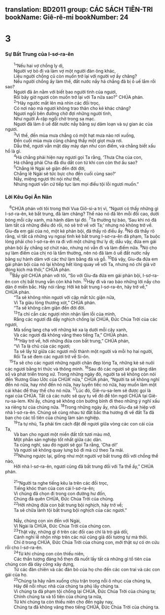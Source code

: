 translation: BD2011
group: CÁC SÁCH TIÊN-TRI
bookName: Giê-rê-mi 
bookNumber: 24
-------

<div class="title"><h1>3</h1><h3>Sự Bất Trung của I-sơ-ra-ên</h3></div>
<span class="verse gie_3_1">  <sup>1</sup>“Nếu hai vợ chồng ly dị,<br/>  Người vợ bỏ đi và làm vợ một người đàn ông khác,<br/>  Liệu người chồng cũ còn muốn trở lại với người vợ ấy chăng?<br/>  Nếu người chồng ấy làm thế, đất nước nầy há chẳng đã bị ô uế lắm rồi sao?<br/>  Ngươi đã ăn nằm với biết bao người tình của ngươi,<br/>  Rồi bây giờ ngươi còn muốn trở lại với Ta nữa sao?” CHÚA phán.<br/></span>
<span class="verse gie_3_2">  <sup>2</sup>“Hãy ngước mắt lên mà nhìn các đồi trọc,<br/>  Có nơi nào mà ngươi không trao thân cho kẻ khác chăng?<br/>  Ngươi ngồi bên đường chờ đợi những người tình,<br/>  Như người Ả-rập ngồi chờ trong sa mạc.<br/>  Ngươi đã làm ô uế đất nước nầy bằng sự dâm loạn và sự gian ác của ngươi.<br/></span>
<span class="verse gie_3_3">  <sup>3</sup>Vì thế, đến mùa mưa chẳng có một hạt mưa nào rơi xuống,<br/>  Ðến cuối mùa mưa cũng chẳng thấy một giọt mưa rơi.<br/>  Dẫu thế, ngươi vẫn mặt dày mày dạn như con điếm, và chẳng biết xấu hổ là gì.<br/></span>
<span class="verse gie_3_4">  <sup>4</sup>Há chẳng phải hiện nay ngươi gọi Ta rằng, ‘Thưa Cha của con,<br/>  Há chẳng phải Cha đã dìu dắt con từ khi con còn thơ ấu sao?<br/></span>
<span class="verse gie_3_5">  <sup>5</sup>Chẳng lẽ Ngài sẽ giận đến đời đời,<br/>  Chẳng lẽ Ngài sẽ tức bực cho đến cuối cùng sao?’<br/>  Nầy, miệng ngươi thì nói như thế,<br/>  Nhưng ngươi vẫn cứ tiếp tục làm mọi điều tội lỗi ngươi muốn.” <br/></span>
<div class="title"><h3>Lời Kêu Gọi Ăn Năn</h3></div>
<span class="verse gie_3_6"> <sup>6</sup>CHÚA phán với tôi trong thời Vua Giô-si-a trị vì, “Ngươi có thấy những gì I-sơ-ra-ên, kẻ bất trung, đã làm chăng? Thể nào nó đã lên mỗi đồi cao, dưới bóng mỗi cây xanh, mà hành dâm tại đó. </span>
<span class="verse gie_3_7"><sup>7</sup>Ta thường tự bảo, ‘Sau khi nó đã làm tất cả những điều đó rồi, nó sẽ trở về với Ta;’ nhưng nó không trở về. Giu-đa em gái của nó, một kẻ phản bội, đã thấy rõ điều ấy. </span>
<span class="verse gie_3_8"><sup>8</sup>Nó đã thấy rõ rằng, vì tất cả những vụ ngoại tình kẻ bất trung I-sơ-ra-ên đã phạm, Ta buộc lòng phải cho I-sơ-ra-ên ra đi với một chứng thư ly dị; dầu vậy, đứa em gái phản bội ấy chẳng sợ chút nào, nhưng nó vẫn đi và làm điếm nữa. </span>
<span class="verse gie_3_9"><sup>9</sup>Nó cho sự làm điếm của chị nó là tầm thường, nên nó đã làm ô uế đất nước nầy bằng sự hành dâm với các thứ làm bằng đá và gỗ. </span>
<span class="verse gie_3_10"><sup>10</sup>Ðã vậy, Giu-đa đứa em gái phản bội của nó lại không hết lòng quay về với Ta, nhưng nó chỉ giả vờ đóng kịch mà thôi,” CHÚA phán.<br/></span>
<span class="verse gie_3_11"> <sup>11</sup>Bấy giờ CHÚA phán với tôi, “So với Giu-đa đứa em gái phản bội, I-sơ-ra-ên con chị bất trung vẫn còn khá hơn. </span>
<span class="verse gie_3_12"><sup>12</sup>Hãy đi và rao báo những lời nầy cho dân ở miền bắc. Hãy nói rằng: Hỡi kẻ bất trung I-sơ-ra-ên, hãy trở về,” CHÚA phán.<br/>  “Ta sẽ không nhìn ngươi với cặp mắt tức giận nữa,<br/>  Vì Ta giàu lòng thương xót,” CHÚA phán.<br/>  “Ta sẽ không căm giận đến đời đời.<br/></span>
<span class="verse gie_3_13">  <sup>13</sup>Ta chỉ cần các ngươi nhìn nhận lầm lỗi của mình,<br/>  Rằng các ngươi đã dấy nghịch chống lại CHÚA, Ðức Chúa Trời của các ngươi,<br/>  Mà sống lang chạ với những kẻ xa lạ dưới mỗi cây xanh,<br/>  Và các ngươi đã không vâng theo tiếng Ta,” CHÚA phán.<br/></span>
<span class="verse gie_3_14">  <sup>14</sup>“Hãy trở về, hỡi những đứa con bất trung,” CHÚA phán,<br/>  “Vì Ta là chủ của các ngươi;<br/>  Ta sẽ lấy từ giữa các ngươi mỗi thành một người và mỗi họ hai người,<br/>  Rồi Ta sẽ đem các ngươi trở về Si-ôn.<br/></span>
<span class="verse gie_3_15"> <sup>15</sup>Ta sẽ cho các ngươi những người chăn đẹp lòng Ta, những kẻ sẽ nuôi các ngươi bằng tri thức và thông minh. </span>
<span class="verse gie_3_16"><sup>16</sup>Sau đó các ngươi sẽ gia tăng dân số và phát triển trong xứ. Trong những ngày đó, người ta sẽ không còn nói đến ‘Rương Giao Ước của CHÚA’ nữa,” CHÚA phán, “Người ta sẽ không nghĩ đến nó nữa, hay nhớ đến nó nữa, hay luyến tiếc nó nữa, hay muốn làm một cái khác để thay thế cho nó nữa. </span>
<span class="verse gie_3_17"><sup>17</sup>Lúc đó, Giê-ru-sa-lem sẽ được gọi là ngai của CHÚA. Tất cả các nước sẽ quy tụ về đó để tôn ngợi CHÚA tại Giê-ru-sa-lem. Khi ấy, chúng sẽ không còn bướng bỉnh đi theo những ý nghĩ xấu xa riêng tư của chúng nữa. </span>
<span class="verse gie_3_18"><sup>18</sup>Trong những ngày ấy, nhà Giu-đa sẽ hiệp với nhà I-sơ-ra-ên. Chúng sẽ cùng nhau từ đất bắc tha hương đi về đất Ta đã ban cho các tổ tiên của chúng làm sản nghiệp.<br/></span>
<span class="verse gie_3_19">  <sup>19</sup>Ta tự nhủ, Ta phải tìm cách đặt để ngươi giữa vòng các con cái của Ta,<br/>  Và ban cho ngươi một miền đất tốt tươi màu mỡ,<br/>  Một phần sản nghiệp tốt nhất giữa các dân.<br/>  Ta cũng nghĩ, sau đó ngươi sẽ gọi Ta rằng, ‘Cha ơi!’<br/>  Và ngươi sẽ không quay lưng bỏ đi mà cứ theo Ta mãi.<br/></span>
<span class="verse gie_3_20">  <sup>20</sup>Nhưng ngược lại, giống như một người vợ bất trung đối với chồng thể nào,<br/>  Hỡi nhà I-sơ-ra-ên, ngươi cũng đã bất trung đối với Ta thể ấy,” CHÚA phán.<br/><br/></span>
<span class="verse gie_3_21">  <sup>21</sup>“Người ta nghe tiếng kêu la trên các đồi trọc,<br/>  Tiếng khóc than của con cái I-sơ-ra-ên;<br/>  Vì chúng đã chọn đi trong con đường hư đốn,<br/>  Chúng đã quên CHÚA, Ðức Chúa Trời của chúng.<br/></span>
<span class="verse gie_3_22">  <sup>22</sup>Hỡi những đứa con bất trung bội nghịch, hãy trở về;<br/>  Ta sẽ chữa lành tội bất trung bội nghịch của các ngươi.” <br/><br/>  Nầy, chúng con xin đến với Ngài,<br/>  Vì Ngài là CHÚA, Ðức Chúa Trời của chúng con.<br/></span>
<span class="verse gie_3_23">  <sup>23</sup>Thật vậy, những gì ở trên các đồi cao chỉ là trò giả dối,<br/>  Cảnh nghi lễ nhộn nhịp trên các núi cũng giả dối tương tự mà thôi.<br/>  Chỉ ở trong CHÚA, Ðức Chúa Trời của chúng con, mới thật sự có ơn cứu rỗi cho I-sơ-ra-ên.<br/></span>
<span class="verse gie_3_24">  <sup>24</sup>Từ khi chúng con còn thiếu niên,<br/>  Các thần tượng đáng hổ thẹn đã nuốt lấy tất cả những gì tổ tiên của chúng con đã dày công xây dựng,<br/>  Từ các đàn chiên và các đàn bò của họ cho đến các con trai và các con gái của họ. <br/></span>
<span class="verse gie_3_25">  <sup>25</sup>Chúng ta hãy nằm xuống chịu trận trong nỗi ô nhục của chúng ta,<br/>  Hãy để nỗi nhục nhã của chúng ta phủ lấy chúng ta.<br/>  Vì chúng ta đã phạm tội chống lại CHÚA, Ðức Chúa Trời của chúng ta;<br/>  Chính chúng ta và tổ tiên của chúng ta nữa,<br/>  Từ khi chúng ta còn thiếu niên cho đến ngày nay,<br/>  Chúng ta đã không vâng theo tiếng CHÚA, Ðức Chúa Trời của chúng ta.<br/></span>
